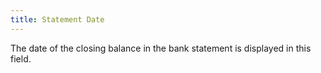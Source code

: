 ```yaml
---
title: Statement Date
---
```



The date of the closing balance in the bank statement is displayed in  this field.
